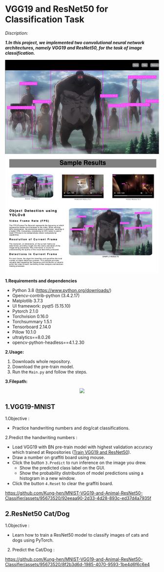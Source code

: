 # VGG19 and ResNet50 for Classification Task

*Discription:*

***1.In this project, we implemented two convolutional neural network architectures, namely VGG19 and ResNet50, for the task of image classification.***

<div align = center>
<img src="Images/homepage.png">
</div>

**1.Requirements and dependencies**
  * Python 3.8 (https://www.python.org/downloads/)
  * Opencv-contrib-python (3.4.2.17)
  * Matplotlib 3.7.3
  * UI framework: pyqt5 (5.15.10)
  * Pytorch 2.1.0
  * Torchvision 0.16.0
  * Torchsummary 1.5.1
  * Tensorboard  2.14.0
  * Pillow 10.1.0
  * ultralytics==8.0.26
  * opencv-python-headless==4.1.2.30

**2.Usage:**

1. Downloads whole repository.
2. Download the pre-train model.
4. Run the `Main.py` and follow the steps.

**3.Filepath:**   

<div align = center>
<img src="Figures/path_folder.png">
</div>


## 1.VGG19-MNIST

1.Objective :
  
  * Practice handwriting numbers and dog/cat classifications.

2.Predict the handwriting numbers :

  * Load VGG19 with BN pre-train model with highest validation accuracy which trained at Repositories ([Train VGG19 and ResNet50](https://github.com/Kung-hen/Train-VGG19-and-ResNet50)).
  * Draw a number on graffiti board using mouse.
  * Click the button `3.Predict` to run inference on the image you drew.
      * Show the predicted class label on the GUI.
      * Show the probability distribution of model predictions using a histogram in a new window.
  * Click the button `4.Reset` to clear the graffiti board.



https://github.com/Kung-hen/MNIST-VGG19-and-Animal-ResNet50-Classifier/assets/95673520/92eeaa90-2d33-4d28-893c-ed37d4a7935f


## 2.ResNet50 Cat/Dog

1.Objective :
  
  * Learn how to train a ResNet50 model to classify images of cats and dogs using PyTorch.

2. Predict the Cat/Dog :


https://github.com/Kung-hen/MNIST-VGG19-and-Animal-ResNet50-Classifier/assets/95673520/8f2b3d6d-1985-4070-9593-1be4d6f6c6e4

